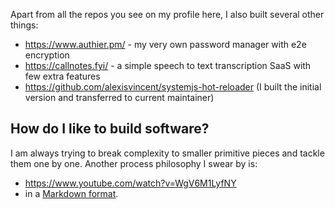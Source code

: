 Apart from all the repos you see on my profile here, I also built several other things:
 - https://www.authier.pm/ - my very own password manager with e2e encryption
 - https://callnotes.fyi/ - a simple speech to text transcription SaaS with few extra features 
 - https://github.com/alexisvincent/systemjs-hot-reloader (I built the initial version and transferred to current maintainer)


## How do I like to build software?

I am always trying to break complexity to smaller primitive pieces and tackle them one by one. Another process philosophy I swear by is:
 - https://www.youtube.com/watch?v=WgV6M1LyfNY
 - in a [Markdown format](https://github.com/0atman/noboilerplate/blob/main/scripts/34-Plain-Text-Team.md).


